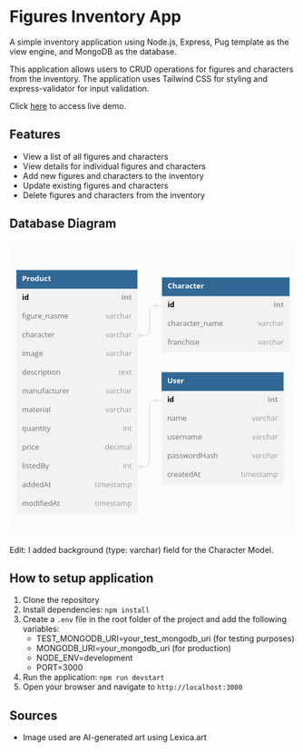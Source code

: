 # Figures Inventory App
A simple inventory application using Node.js, Express, Pug template as the view engine, and MongoDB as the database.

This application allows users to CRUD operations for figures and characters from the inventory. The application uses Tailwind CSS for styling and express-validator for input validation.

Click [here](https://figures-inventory.fly.dev/) to access live demo.

## Features
- View a list of all figures and characters
- View details for individual figures and characters
- Add new figures and characters to the inventory
- Update existing figures and characters
- Delete figures and characters from the inventory

## Database Diagram
![Models Diagram](./public/images/dbdiagram.png)

Edit: I added background (type: varchar) field for the Character Model.

## How to setup application
1. Clone the repository
2. Install dependencies: `npm install`
3. Create a `.env` file in the root folder of the project and add the following variables:
   - TEST_MONGODB_URI=your_test_mongodb_uri (for testing purposes)
   - MONGODB_URI=your_mongodb_uri (for production)
   - NODE_ENV=development
   - PORT=3000
4. Run the application: `npm run devstart`
5. Open your browser and navigate to `http://localhost:3000`

## Sources
- Image used are AI-generated art using Lexica.art
